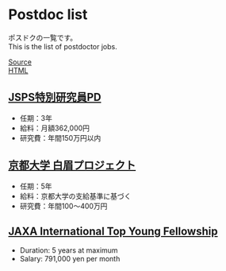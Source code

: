 # Postdoc list

ポスドクの一覧です。  
This is the list of postdoctor jobs.

[Source](https://github.com/kazumaemoto/postdoc-list)  
[HTML](https://kazumaemoto.github.io/postdoc-list/)

## [JSPS特別研究員PD](https://www.jsps.go.jp/j-pd/index.html)

- 任期：3年
- 給料：月額362,000円
- 研究費：年間150万円以内

## [京都大学 白眉プロジェクト](https://www.hakubi.kyoto-u.ac.jp)

- 任期：5年
- 給料：京都大学の支給基準に基づく
- 研究費：年間100〜400万円

## [JAXA International Top Young Fellowship](http://www.isas.jaxa.jp/en/researchers/ityf/index.html)

- Duration: 5 years at maximum
- Salary: 791,000 yen per month
